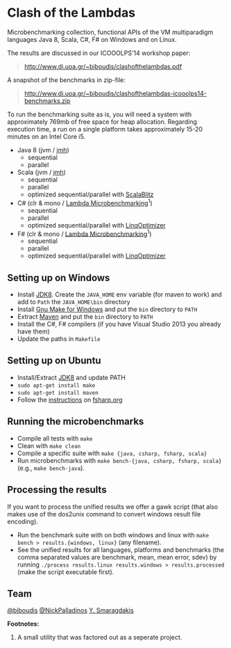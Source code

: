 Clash of the Lambdas
====================
Microbenchmarking collection, functional APIs of the VM multiparadigm languages
Java 8, Scala, C#, F# on Windows and on Linux.

The results are discussed in our ICOOOLPS'14 workshop paper: 
> http://www.di.uoa.gr/~biboudis/clashofthelambdas.pdf

A snapshot of the benchmarks in zip-file: 
> http://www.di.uoa.gr/~biboudis/clashofthelambdas-icooolps14-benchmarks.zip

To run the benchmarking suite as is, you will need a system with approximately
769mb of free space for heap allocation. Regarding execution time, a run on a
single platform takes approximately 15-20 minutes on an Intel Core i5.

* Java 8 (jvm / [jmh](http://openjdk.java.net/projects/code-tools/jmh/))
  * sequential
  * parallel
* Scala (jvm / [jmh](http://openjdk.java.net/projects/code-tools/jmh/))
  * sequential
  * parallel
  * optimized sequential/parallel with [ScalaBlitz](http://scala-blitz.github.io/)
* C# (clr & mono / [Lambda Microbenchmarking](https://github.com/biboudis/LambdaMicrobenchmarking)<sup>1</sup>)
  * sequential
  * parallel
  * optimized sequential/parallel with [LinqOptimizer](https://github.com/nessos/LinqOptimizer)
* F# (clr & mono / [Lambda Microbenchmarking](https://github.com/biboudis/LambdaMicrobenchmarking)<sup>1</sup>)
  * sequential
  * parallel
  * optimized sequential/parallel with [LinqOptimizer](https://github.com/nessos/LinqOptimizer)

Setting up on Windows
--------------------
* Install [JDK8](http://www.oracle.com/technetwork/java/javase/downloads/jdk8-downloads-2133151.html). Create the ```JAVA_HOME``` env variable (for maven to work) and add to ```Path``` the ```JAVA_HOME\bin``` directory
* Install [Gnu Make for Windows](http://gnuwin32.sourceforge.net/packages/make.htm) and put the ```bin``` directory to ```PATH```
* Extract [Maven](http://maven.apache.org/download.cgi) and put the ```bin``` directory to ```PATH```
* Install the C#, F# compilers (if you have Visual Studio 2013 you already have them)
* Update the paths in ```Makefile```

Setting up on Ubuntu
--------------------
* Install/Extract [JDK8](http://www.oracle.com/technetwork/java/javase/downloads/jdk8-downloads-2133151.html) and update PATH
* ```sudo apt-get install make```
* ```sudo apt-get install maven```
* Follow the [instructions](http://fsharp.org/use/linux/) on [fsharp.org](http://fsharp.org)

Running the microbenchmarks
---------------------------
* Compile all tests with ```make```
* Clean with ```make clean```
* Compile a specific suite with ```make {java, csharp, fsharp, scala}```
* Run microbenchmarks with ```make bench-{java, csharp, fsharp, scala}``` (e.g., ```make
  bench-java```).

Processing the results
----------------------
If you want to process the unified results we offer a gawk script (that also makes use
of the dos2unix command to convert windows result file encoding).

* Run the benchmark suite with on both windows and linux with ```make bench >
  results.{windows, linux}``` (any filename).
* See the unified results for all languages, platforms and benchmarks (the comma
  separated values are benchmark, mean, mean error, sdev) by running
  ```./process results.linux results.windows > results.processed``` (make
  the script executable first).

Team
----
[@biboudis](https://twitter.com/biboudis)
[@NickPalladinos](https://twitter.com/NickPalladinos)
[Y. Smaragdakis](http://cgi.di.uoa.gr/~smaragd/)

**Footnotes:**

1. A small utility that was factored out as a seperate project.
